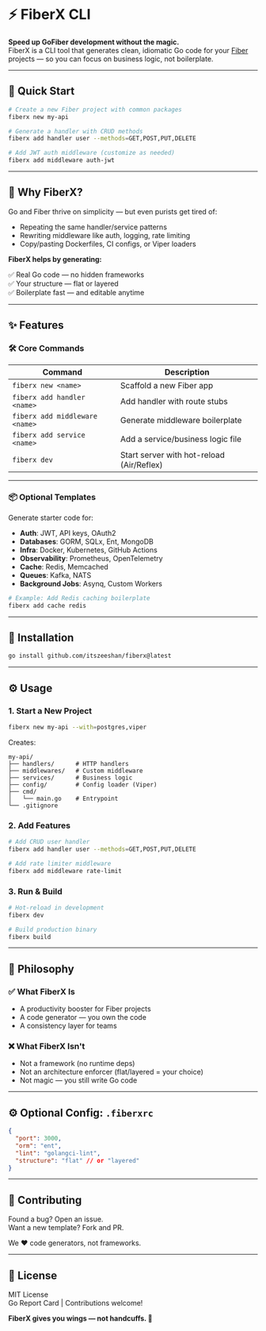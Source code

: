 # ⚡ FiberX CLI

**Speed up GoFiber development without the magic.**  
FiberX is a CLI tool that generates clean, idiomatic Go code for your [Fiber](https://github.com/gofiber/fiber) projects — so you can focus on business logic, not boilerplate.

---

## 🚀 Quick Start

```bash
# Create a new Fiber project with common packages
fiberx new my-api

# Generate a handler with CRUD methods
fiberx add handler user --methods=GET,POST,PUT,DELETE

# Add JWT auth middleware (customize as needed)
fiberx add middleware auth-jwt
```

---

## 🧠 Why FiberX?

Go and Fiber thrive on simplicity — but even purists get tired of:

- Repeating the same handler/service patterns
- Rewriting middleware like auth, logging, rate limiting
- Copy/pasting Dockerfiles, CI configs, or Viper loaders

**FiberX helps by generating:**

✅ Real Go code — no hidden frameworks  
✅ Your structure — flat or layered  
✅ Boilerplate fast — and editable anytime

---

## ✨ Features

### 🛠️ Core Commands

| Command                        | Description                               |
| ------------------------------ | ----------------------------------------- |
| `fiberx new <name>`            | Scaffold a new Fiber app                  |
| `fiberx add handler <name>`    | Add handler with route stubs              |
| `fiberx add middleware <name>` | Generate middleware boilerplate           |
| `fiberx add service <name>`    | Add a service/business logic file         |
| `fiberx dev`                   | Start server with hot-reload (Air/Reflex) |

---

### 📦 Optional Templates

Generate starter code for:

- **Auth**: JWT, API keys, OAuth2
- **Databases**: GORM, SQLx, Ent, MongoDB
- **Infra**: Docker, Kubernetes, GitHub Actions
- **Observability**: Prometheus, OpenTelemetry
- **Cache**: Redis, Memcached
- **Queues**: Kafka, NATS
- **Background Jobs**: Asynq, Custom Workers

```bash
# Example: Add Redis caching boilerplate
fiberx add cache redis
```

---

## 🧰 Installation

```bash
go install github.com/itszeeshan/fiberx@latest
```

---

## ⚙️ Usage

### 1. Start a New Project

```bash
fiberx new my-api --with=postgres,viper
```

Creates:

```
my-api/
├── handlers/      # HTTP handlers
├── middlewares/   # Custom middleware
├── services/      # Business logic
├── config/        # Config loader (Viper)
├── cmd/
│   └── main.go    # Entrypoint
└── .gitignore
```

### 2. Add Features

```bash
# Add CRUD user handler
fiberx add handler user --methods=GET,POST,PUT,DELETE

# Add rate limiter middleware
fiberx add middleware rate-limit
```

### 3. Run & Build

```bash
# Hot-reload in development
fiberx dev

# Build production binary
fiberx build
```

---

## 🧭 Philosophy

### ✅ What FiberX Is

- A productivity booster for Fiber projects
- A code generator — you own the code
- A consistency layer for teams

### ❌ What FiberX Isn't

- Not a framework (no runtime deps)
- Not an architecture enforcer (flat/layered = your choice)
- Not magic — you still write Go code

---

## ⚙️ Optional Config: `.fiberxrc`

```json
{
  "port": 3000,
  "orm": "ent",
  "lint": "golangci-lint",
  "structure": "flat" // or "layered"
}
```

---

## 🤝 Contributing

Found a bug? Open an issue.  
Want a new template? Fork and PR.

We ❤️ code generators, not frameworks.

---

## 🧪 License

MIT License  
Go Report Card | Contributions welcome!

**FiberX gives you wings — not handcuffs. 🚀**
